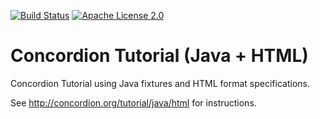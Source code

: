 [![Build Status](https://travis-ci.org/concordion/concordion-tutorial-java-html.svg?branch=master)](https://travis-ci.org/concordion/concordion-tutorial-java-html)
[![Apache License 2.0](https://img.shields.io/badge/license-Apache%202.0-blue.svg)](http://www.apache.org/licenses/LICENSE-2.0.html)

# Concordion Tutorial (Java + HTML)
Concordion Tutorial using Java fixtures and HTML format specifications.

See http://concordion.org/tutorial/java/html for instructions.
